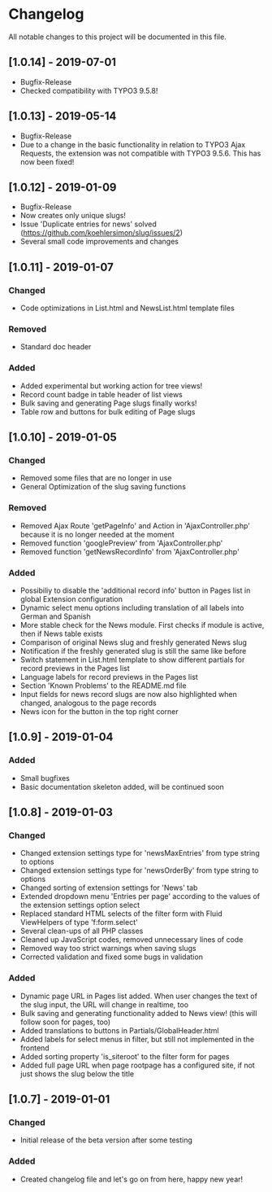 # Changelog
All notable changes to this project will be documented in this file.

## [1.0.14] - 2019-07-01
- Bugfix-Release
- Checked compatibility with TYPO3 9.5.8!

## [1.0.13] - 2019-05-14
- Bugfix-Release
- Due to a change in the basic functionality in relation to TYPO3 Ajax Requests, the extension was not compatible with TYPO3 9.5.6. This has now been fixed!

## [1.0.12] - 2019-01-09
- Bugfix-Release
- Now creates only unique slugs!
- Issue 'Duplicate entries for news' solved (https://github.com/koehlersimon/slug/issues/2)
- Several small code improvements and changes

## [1.0.11] - 2019-01-07

### Changed
- Code optimizations in List.html and NewsList.html template files

### Removed
- Standard doc header

### Added
- Added experimental but working action for tree views!
- Record count badge in table header of list views
- Bulk saving and generating Page slugs finally works!
- Table row and buttons for bulk editing of Page slugs


## [1.0.10] - 2019-01-05

### Changed
- Removed some files that are no longer in use
- General Optimization of the slug saving functions

### Removed
- Removed Ajax Route 'getPageInfo' and Action in 'AjaxController.php' because it is no longer needed at the moment
- Removed function 'googlePreview' from 'AjaxController.php'
- Removed function 'getNewsRecordInfo' from 'AjaxController.php' 

### Added
- Possibiliy to disable the 'additional record info' button in Pages list in global Extension configuration
- Dynamic select menu options including translation of all labels into German and Spanish
- More stable check for the News module. First checks if module is active, then if News table exists
- Comparison of original News slug and freshly generated News slug
- Notification if the freshly generated slug is still the same like before
- Switch statement in List.html template to show different partials for record previews in the Pages list
- Language labels for record previews in the Pages list
- Section 'Known Problems' to the README.md file
- Input fields for news record slugs are now also highlighted when changed, analogous to the page records
- News icon for the button in the top right corner


## [1.0.9] - 2019-01-04

### Added
- Small bugfixes
- Basic documentation skeleton added, will be continued soon


## [1.0.8] - 2019-01-03

### Changed
- Changed extension settings type for 'newsMaxEntries' from type string to options
- Changed extension settings type for 'newsOrderBy' from type string to options
- Changed sorting of extension settings for 'News' tab
- Extended dropdown menu 'Entries per page' according to the values of the extension settings option select
- Replaced standard HTML selects of the filter form with Fluid ViewHelpers of type 'f:form.select'
- Several clean-ups of all PHP classes
- Cleaned up JavaScript codes, removed unnecessary lines of code
- Removed way too strict warnings when saving slugs
- Corrected validation and fixed some bugs in validation

### Added
- Dynamic page URL in Pages list added. When user changes the text of the slug input, the URL will change in realtime, too
- Bulk saving and generating functionality added to News view! (this will follow soon for pages, too)
- Added translations to buttons in Partials/GlobalHeader.html
- Added labels for select menus in filter, but still not implemented in the frontend
- Added sorting property 'is_siteroot' to the filter form for pages
- Added full page URL when page rootpage has a configured site, if not just shows the slug below the title


## [1.0.7] - 2019-01-01

### Changed 
- Initial release of the beta version after some testing

### Added
- Created changelog file and let's go on from here, happy new year!
